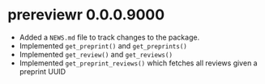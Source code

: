 # prereviewr 0.0.0.9000

* Added a `NEWS.md` file to track changes to the package.
* Implemented `get_preprint()` and `get_preprints()`
* Implemented `get_review()` and `get_reviews()`
* Implemented `get_preprint_reviews()` which fetches all reviews given a preprint UUID

